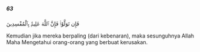 ##### 63

<span class="ayah">فَإِن تَوَلَّوْا۟ فَإِنَّ ٱللَّهَ عَلِيمٌۢ بِٱلْمُفْسِدِينَ</span>

<span class="ayah_translation">Kemudian jika mereka berpaling (dari kebenaran), maka sesunguhnya Allah Maha Mengetahui orang-orang yang berbuat kerusakan.</span>
